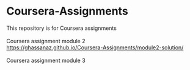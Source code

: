 # Coursera-Assignments
This repository is for Coursera assignments<br><br>
Coursera assignment module 2<br>
https://ghassanaz.github.io/Coursera-Assignments/module2-solution/ <br><br>
Coursera assignment module 3<br>
<a href="https://ghassanaz.github.io/Coursera-Assignments/module3-solution/" target="_blank">
